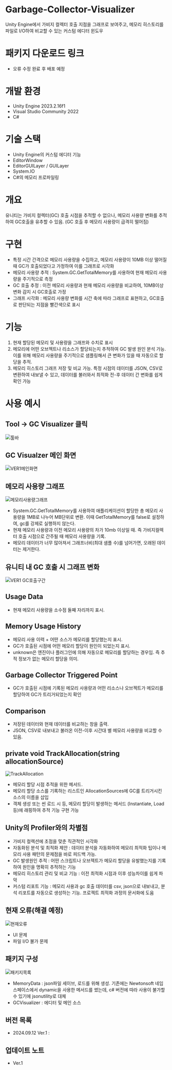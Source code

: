 # Garbage-Collector-Visualizer
Unity Engine에서 가비지 컬렉터 호출 지점을 그래프로 보여주고, 메모리 히스토리를 파일로 I/O하여 비교할 수 있는 커스텀 에디터 윈도우

# 패키지 다운로드 링크
  - 오류 수정 완료 후 배포 예정

# 개발 환경
- Unity Engine 2023.2.16f1
- Visual Studio Community 2022
- C#

# 기술 스택
- Unity Engine의 커스텀 에디터 기능
- EditorWindow
- EditorGUILayer / GUILayer
- System.IO
- C#의 메모리 프로파일링

# 개요
유니티는 가비지 컬렉터(GC) 호출 시점을 추적할 수 없으나, 메모리 사용량 변화를 추적하여 GC호출을 유추할 수 있음. (GC 호출 후 메모리 사용량이 급격히 떨어짐)

# 구현
- 특정 시간 간격으로 메모리 사용량을 수집하고, 메모리 사용량이 10MB 이상 떨어질 때 GC가 호출되었다고 가정하여 이를 그래프로 시각화
- 메모리 사용량 추적 : System.GC.GetTotalMemory를 사용하여 현재 메모리 사용량을 주기적으로 측정
- GC 호출 추정 : 이전 메모리 사용량과 현재 메모리 사용량을 비교하여, 10MB이상 변화 감지 시 GC호출로 가정
- 그래프 시각화 : 메모리 사용량 변화를 시간 축에 따라 그래프로 표현하고, GC호출로 판단되는 지점을 빨간색으로 표시

# 기능
1. 현재 할당된 메모리 및 사용량을 그래프와 수치로 표시
2. 메모리에 어떤 오브젝트나 리소스가 할당되는지 추적하여 GC 발생 원인 분석 가능. 이를 위해 메모리 사용량을 주기적으로 샘플링해서 큰 변화가 있을 때 자동으로 할당을 추적.
3. 메모리 히스토리 그래프 저장 및 비교 가능. 특정 시점의 데이터를 JSON, CSV로 변환하여 내보낼 수 있고, 데이터를 불러와서 최적화 전-후 데이터 간 변화를 쉽게 확인 가능

# 사용 예시
  ## Tool -> GC Visualizer 클릭
  ![툴바](https://github.com/user-attachments/assets/dfa8db6b-63da-4218-8478-8e0844d26f20)
  ## GC Visualzer 메인 화면
  ![VER1메인화면](https://github.com/user-attachments/assets/d320cec8-d2ef-47a2-afc6-d46a2635f7a2)
  
  ## 메모리 사용량 그래프
  ![메모리사용량그래프](https://github.com/user-attachments/assets/0f353cc3-917c-471c-94ba-0560fd9bb89f)
  - System.GC.GetTotalMemory를 사용하여 애플리케이션이 할당한 총 메모리 사용량을  1MB로 나누어 MB단위로 변환. 이때 GetTotalMemory를 false로 설정하여, gc를 강제로 실행하지 않는다.
  - 현재 메모리 사용량과 이전 메모리 사용량의 차가 10mb 이상일 때. 즉 가비지컬렉터 호출 시점으로 간주될 때 메모리 사용량을 기록.
  - 메모리 데이터가 너무 많아져서 그래프너비(최대 샘플 수)를 넘어가면, 오래된 데이터는 제거한다.

  ## 유니티 내 GC 호출 시 그래프 변화
  ![VER1 GC호출구간](https://github.com/user-attachments/assets/0883b61b-36b2-493a-a4bc-4b115b13192c)
  
  ## Usage Data
  - 현재 메모리 사용량을 소수점 둘째 자리까지 표시.

  ## Memory Usage History
  - 메모리 사용 이력 + 어떤 소스가 메모리를 할당했는지 표시.
  - GC가 호출된 시점에 어떤 메모리 할당이 원인이 되었는지 표시.
  - unknown은 엔진이나 플러그인에 의해 자동으로 메모리를 할당하는 경우임. 즉 추적 정보가 없는 메모리 할당을 의미.

  ## Garbage Collector Triggered Point
  - GC가 호출된 시점에 기록된 메모리 사용량과 어떤 리소스나 오브젝트가 메모리를 할당하여 GC가 트리거되었는지 확인

  ## Comparison
  - 저장된 데이터와 현재 데이터를 비교하는 창을 출력.
  - JSON, CSV로 내보내고 불러온 이전-이후 시간대 별 메모리 사용량을 비교할 수 있음.

  ## private void TrackAllocation(string allocationSource)
  ![TrackAllocation](https://github.com/user-attachments/assets/be64aac4-5b27-44ab-8f8e-17584b8414af)
  - 메모리 할당 시점 추적을 위한 메서드.
  - 메모리 할당 소스를 기록하는 리스트인 AllocationSources에 GC를 트리거시킨 소스의 이름을 삽입
  - 객체 생성 또는 씬 로드 시 등, 메모리 할당이 발생하는 메서드 (Instantiate, Load 등)에 래핑하여 추적 기능 구현 가능

  ## Unity의 Profiler와의 차별점
  - 가비지 컬렉션에 초점을 맞춘 직관적인 시각화
  - 자동화된 분석 및 최적화 제안 : 데이터 분석을 자동화하여 메모리 최적화 팁이나 메모리 사용 패턴의 문제점을 바로 피드백 가능.
  - GC 발생원인 추적 : 어떤 스크립트나 오브젝트가 메모리 할당을 유발했는지를 기록하여 원인을 명확히 추적하는 기능
  - 메모리 히스토리 관리 및 비교 기능 : 이전 최적화 시점과 이후 성능차이를 쉽게 파악
  - 커스텀 리포트 기능 : 메모리 사용과 gc 호출 데이터를 csv, json으로 내보내고, 분석 리포트를 자동으로 생성하는 기능. 프로젝트 최적화 과정의 문서화에 도움

  ## 현재 오류(해결 예정)
  ![현재오류](https://github.com/user-attachments/assets/ce91515b-ba5f-41d9-a29a-dc0bf83eb665)
  - UI 문제
  - 파일 I/O 불가 문제

  ## 패키지 구성
  ![패키지목록](https://github.com/user-attachments/assets/01593407-b99b-4d47-8e4c-93e19ef410e9)
  - MemoryData : json파일 세이브, 로드를 위해 생성. 기존에는 Newtonsoft 네임스페이스에서 dynamic을 사용한 메서드를 썼는데, c# 버전에 따라 사용이 불가할 수 있기에 jsonutility로 대체
  - GCVisualizer : 에디터 및 메인 소스

  ## 버전 목록
  - 2024.09.12 Ver.1 :

  ## 업데이트 노트
  - Ver.1
